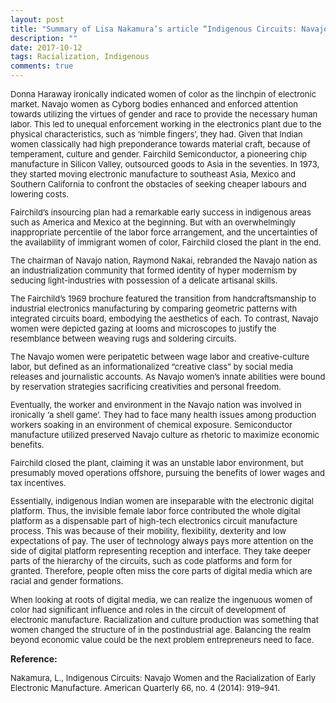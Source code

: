 ```yaml
---
layout: post
title: "Summary of Lisa Nakamura’s article “Indigenous Circuits: Navajo Women and the Racialization of Early Electronic Manufacture"
description: ""
date: 2017-10-12
tags: Racialization, Indigenous
comments: true
---
```


<font size="2">
Donna Haraway ironically indicated women of color as the linchpin of electronic market. Navajo women as Cyborg bodies enhanced and enforced attention towards utilizing the virtues of gender and race to provide the necessary human labor. This led to unequal enforcement working in the electronics plant due to the physical characteristics, such as ‘nimble fingers’, they had. Given that Indian women classically had high preponderance towards material craft, because of temperament, culture and gender. Fairchild Semiconductor, a pioneering chip manufacture in Silicon Valley, outsourced goods to Asia in the seventies. In 1973, they started moving electronic manufacture to southeast Asia, Mexico and Southern California to confront the obstacles of seeking cheaper labours and lowering costs.&nbsp&nbsp

Fairchild’s insourcing plan had a remarkable early success in indigenous areas such as America and Mexico at the beginning. But with an overwhelmingly inappropriate percentile of the labor force arrangement, and the uncertainties of the availability of immigrant women of color, Fairchild closed the plant in the end.


The chairman of Navajo nation, Raymond Nakai, rebranded the Navajo nation as an industrialization community that formed identity of hyper modernism by seducing light-industries with possession of a delicate artisanal skills.


The Fairchild’s 1969 brochure featured the transition from handcraftsmanship to industrial electronics manufacturing by comparing geometric patterns with integrated circuits board, embodying the aesthetics of each. To contrast, Navajo women were depicted gazing at looms and microscopes to justify the resemblance between weaving rugs and soldering circuits.
<br/>

The Navajo women were peripatetic between wage labor and creative-culture labor, but defined as an informationalized “creative class” by social media releases and journalistic accounts. As Navajo women’s innate abilities were bound by reservation strategies sacrificing creativities and personal freedom.
<br/>

Eventually, the worker and environment in the Navajo nation was involved in ironically ‘a shell game’. They had to face many health issues among production workers soaking in an environment of chemical exposure. Semiconductor manufacture utilized preserved Navajo culture as rhetoric to maximize economic benefits.
<br/>

Fairchild closed the plant, claiming it was an unstable labor environment, but presumably moved operations offshore, pursuing the benefits of lower wages and tax incentives.
<br/>

Essentially, indigenous Indian women are inseparable with the electronic digital platform. Thus, the invisible female labor force contributed the whole digital platform as a dispensable part of high-tech electronics circuit manufacture process. This was because of their mobility, flexibility, dexterity and low expectations of pay. The user of technology always pays more attention on the side of digital platform representing reception and interface. They take deeper parts of the hierarchy of the circuits, such as code platforms and form for granted. Therefore, people often miss the core parts of digital media which are racial and gender formations.
<br/>

When looking at roots of digital media, we can realize the ingenuous women of color had significant influence and roles in the circuit of development of electronic manufacture. Racialization and culture production was something that women changed the structure of in the postindustrial age. Balancing the realm beyond economic value could be the next problem entrepreneurs need to face.
<br/>
</font>

**Reference:**

<font size="2">
Nakamura, L., Indigenous Circuits: Navajo Women and the Racialization of Early Electronic Manufacture. American Quarterly 66, no. 4 (2014): 919–941.
<br/>
</font>
